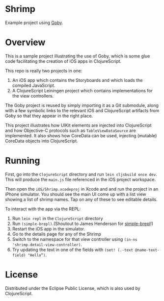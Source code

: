 Shrimp
======

Example project using [Goby](https://github.com/mfikes/goby).

Overview
========

This is a sample project illustrating the use of Goby, which is some glue code facilitating the creation of iOS apps in ClojureScript.

This repo is really two projects in one:

1. An iOS app which contains the Storyboards and which loads the compiled JavaScript.
2. A ClojureScript Leiningen project which contains implementations for the view controllers.

The Goby project is reused by simply importing it as a Git submodule, along with a few symbolic links to the relevant iOS and ClojureScript artifacts from Goby so that they appear in the right place.

This project illustrates how UIKit elements are injected into ClojureScript and how Objective-C protocols such as `TableViewDataSource` are implemented. It also shows how CoreData can be used, injecting (mutable) CoreData objects into ClojureScript.

Running
=======

First, go into the `ClojureScript` directory and run `lein cljsbuild once dev`. This will produce the `main.js` file referenced in the iOS project workspace.

Then open the `iOS/Shrimp.xcodeproj` in Xcode and and run the project in an iPhone simulator. You should see the main UI come up with a list view showing a list of shrimp names. Tap on any of these to see editable details.

To interact with the app via the REPL:

1. Run `lein repl` in the `ClojureScript` directory
2. Run `(simple-brepl)`.(Shoutout to James Henderson for [simple-brepl](https://github.com/james-henderson/simple-brepl)!)
3. Restart the iOS app in the simulator.
4. Go to the details page for any of the Shrimp
5. Switch to the namespace for that view controller using `(in-ns 'shrimp.detail-view-controller)`.
6. Try updating the text in one of the fields with `(set! (.-text @name-text-field) "Hello”)`.

License
=======

Distributed under the Eclipse Public License, which is also used by ClojureScript.
